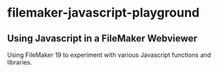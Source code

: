 # filemaker-javascript-playground

## Using Javascript in a FileMaker Webviewer

Using FileMaker 19 to experiment with various Javascript functions and libraries.
